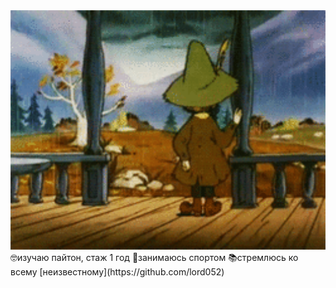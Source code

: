 <img src="https://github.com/lord052/lord052/blob/main/%D1%81%D0%BD%D1%83%D0%B1%D1%80%D0%B8%D0%BA.gif" alt="The Unlimited" width="700"/>
🤓изучаю пайтон, стаж 1 год
💪занимаюсь спортом 
📚стремлюсь ко всему [неизвестному](https://github.com/lord052) 
